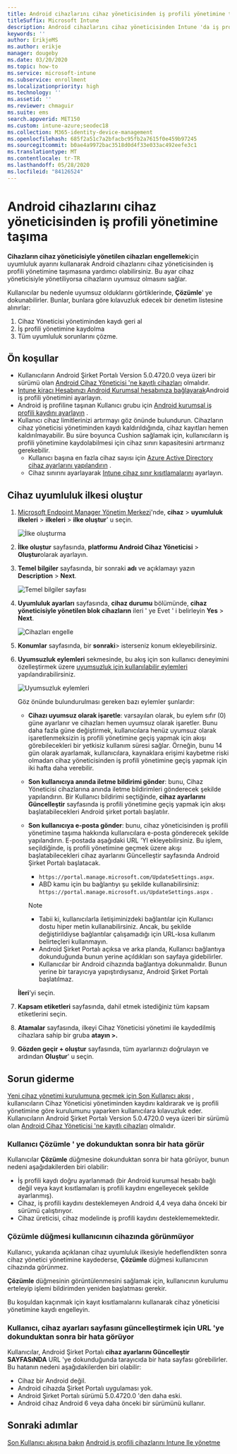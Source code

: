 ```yaml
---
title: Android cihazlarını cihaz yöneticisinden iş profili yönetimine taşıma
titleSuffix: Microsoft Intune
description: Android cihazlarını cihaz yöneticisinden Intune 'da iş profili yönetimine taşıyın.
keywords: ''
author: ErikjeMS
ms.author: erikje
manager: dougeby
ms.date: 03/20/2020
ms.topic: how-to
ms.service: microsoft-intune
ms.subservice: enrollment
ms.localizationpriority: high
ms.technology: ''
ms.assetid: ''
ms.reviewer: chmaguir
ms.suite: ems
search.appverid: MET150
ms.custom: intune-azure;seodec18
ms.collection: M365-identity-device-management
ms.openlocfilehash: 685f2a51c7a2bfacbc95fb2a7615f0e459b97245
ms.sourcegitcommit: b0ae4a9972bac3518d0d4f33e033ac492eefe3c1
ms.translationtype: MT
ms.contentlocale: tr-TR
ms.lasthandoff: 05/28/2020
ms.locfileid: "84126524"
---
```

# <a name="move-android-devices-from-device-administrator-to-work-profile-management"></a>Android cihazlarını cihaz yöneticisinden iş profili yönetimine taşıma

**Cihazların cihaz yöneticisiyle yönetilen cihazları engellemek**için uyumluluk ayarını kullanarak Android cihazlarını cihaz yöneticisinden iş profili yönetimine taşımasına yardımcı olabilirsiniz. Bu ayar cihaz yöneticisiyle yönetiliyorsa cihazların uyumsuz olmasını sağlar. 

Kullanıcılar bu nedenle uyumsuz olduklarını görtiklerinde, **Çözümle**' ye dokunabilirler. Bunlar, bunlara göre kılavuzluk edecek bir denetim listesine alınırlar:
1. Cihaz Yöneticisi yönetiminden kaydı geri al
2. İş profili yönetimine kaydolma
3. Tüm uyumluluk sorunlarını çözme. 

## <a name="prerequisites"></a>Ön koşullar

- Kullanıcıların Android Şirket Portalı Version 5.0.4720.0 veya üzeri bir sürümü olan [Android Cihaz Yöneticisi 'ne kayıtlı cihazları](android-enroll-device-administrator.md) olmalıdır.
- [Intune kiracı Hesabınızı Android Kurumsal hesabınıza bağlayarak](connect-intune-android-enterprise.md)Android iş profili yönetimini ayarlayın.
- Android iş profiline taşınan Kullanıcı grubu için [Android kurumsal iş profili kaydını ayarlayın](android-work-profile-enroll.md) .
- Kullanıcı cihaz limitlerinizi artırmayı göz önünde bulundurun. Cihazların cihaz yöneticisi yönetiminden kaydı kaldırıldığında, cihaz kayıtları hemen kaldırılmayabilir. Bu süre boyunca Cushion sağlamak için, kullanıcıların iş profili yönetimine kaydolabilmesi için cihaz sınırı kapasitesini artırmanız gerekebilir.
  - Kullanıcı başına en fazla cihaz sayısı için [Azure Active Directory cihaz ayarlarını yapılandırın](https://docs.microsoft.com/azure/active-directory/devices/device-management-azure-portal#configure-device-settings) .
  - Cihaz sınırını ayarlayarak [Intune cihaz sınır kısıtlamalarını](enrollment-restrictions-set.md#create-a-device-limit-restriction) ayarlayın. 

## <a name="create-device-compliance-policy"></a>Cihaz uyumluluk ilkesi oluştur

1. [Microsoft Endpoint Manager Yönetim Merkezi](https://go.microsoft.com/fwlink/?linkid=2109431)'nde, **cihaz**  >  **uyumluluk ilkeleri**  >  **ilkeleri**  >  **ilke oluştur**' u seçin.

    ![İlke oluşturma](./media/android-move-device-admin-work-profile/create-policy.png)

2. **İlke oluştur** sayfasında, **platformu** **Android Cihaz Yöneticisi**  >  **Oluştur**olarak ayarlayın.
3. **Temel bilgiler** sayfasında, bir sonraki **adı** ve açıklamayı yazın **Description**  >  **Next**.

    ![Temel bilgiler sayfası](./media/android-move-device-admin-work-profile/basics.png)
    
4. **Uyumluluk ayarları** sayfasında, **cihaz durumu** bölümünde, **cihaz yöneticisiyle yönetilen blok cihazların** ileri ' ye Evet ' i belirleyin **Yes**  >  **Next**.

    ![Cihazları engelle](./media/android-move-device-admin-work-profile/block-devices.png)

5. **Konumlar** sayfasında, bir **sonraki**> isterseniz konum ekleyebilirsiniz.

6. **Uyumsuzluk eylemleri** sekmesinde, bu akış için son kullanıcı deneyimini özelleştirmek üzere [uyumsuzluk için kullanılabilir eylemleri](../protect/actions-for-noncompliance.md#available-actions-for-noncompliance) yapılandırabilirsiniz.

    ![Uyumsuzluk eylemleri](media/android-move-device-admin-work-profile/noncompliance-actions.png)

    Göz önünde bulundurulması gereken bazı eylemler şunlardır:

    - **Cihazı uyumsuz olarak işaretle**: varsayılan olarak, bu eylem sıfır (0) güne ayarlanır ve cihazları hemen uyumsuz olarak işaretler. Bunu daha fazla güne değiştirmek, kullanıcılara henüz uyumsuz olarak işaretlenmeksizin iş profili yönetimine geçiş yapmak için akışı görebilecekleri bir yetkisiz kullanım süresi sağlar. Örneğin, bunu 14 gün olarak ayarlamak, kullanıcılara, kaynaklara erişimi kaybetme riski olmadan cihaz yöneticisinden iş profili yönetimine geçiş yapmak için iki hafta daha verebilir.
    - **Son kullanıcıya anında iletme bildirimi gönder**: bunu, Cihaz Yöneticisi cihazlarına anında iletme bildirimleri gönderecek şekilde yapılandırın. Bir Kullanıcı bildirimi seçtiğinde, **cihaz ayarlarını Güncelleştir** sayfasında iş profili yönetimine geçiş yapmak için akışı başlatabilecekleri Android şirket portalı başlatılır.
    - **Son kullanıcıya e-posta gönder**: bunu, cihaz yöneticisinden iş profili yönetimine taşıma hakkında kullanıcılara e-posta gönderecek şekilde yapılandırın. E-postada aşağıdaki URL 'YI ekleyebilirsiniz. Bu işlem, seçildiğinde, iş profili yönetimine geçmek üzere akışı başlatabilecekleri cihaz ayarlarını Güncelleştir sayfasında Android Şirket Portalı başlatacak.
      - `https://portal.manage.microsoft.com/UpdateSettings.aspx`.
      - ABD kamu için bu bağlantıyı şu şekilde kullanabilirsiniz: `https://portal.manage.microsoft.us/UpdateSettings.aspx` .
  
      > [!NOTE]
      > - Tabii ki, kullanıcılarla iletişiminizdeki bağlantılar için Kullanıcı dostu hiper metin kullanabilirsiniz. Ancak, bu şekilde değiştirildiyse bağlantılar çalışamadığı için URL-kısa kullanım belirteçleri kullanmayın.
      > - Android Şirket Portalı açıksa ve arka planda, Kullanıcı bağlantıya dokunduğunda bunun yerine açıldıkları son sayfaya gidebilirler.
      > - Kullanıcılar bir Android cihazında bağlantıya dokunmalıdır. Bunun yerine bir tarayıcıya yapıştırdıysanız, Android Şirket Portalı başlatılmaz. 

    **İleri**’yi seçin.

7. **Kapsam etiketleri** sayfasında, dahil etmek istediğiniz tüm kapsam etiketlerini seçin.
8. **Atamalar** sayfasında, ilkeyi Cihaz Yöneticisi yönetimi ile kaydedilmiş cihazlara sahip bir gruba **atayın >.**
9. **Gözden geçir + oluştur** sayfasında, tüm ayarlarınızı doğrulayın ve ardından **Oluştur**' u seçin.

## <a name="troubleshooting"></a>Sorun giderme

[Yeni cihaz yönetimi kurulumuna geçmek için Son Kullanıcı akışı](../user-help/move-to-new-device-management-setup.md) , kullanıcıların Cihaz Yöneticisi yönetiminden kaydını kaldırarak ve iş profili yönetimine göre kurulumunu yaparken kullanıcılara kılavuzluk eder. Kullanıcıların Android Şirket Portalı Version 5.0.4720.0 veya üzeri bir sürümü olan [Android Cihaz Yöneticisi 'ne kayıtlı cihazları](android-enroll-device-administrator.md) olmalıdır.

### <a name="user-sees-an-error-after-tapping-resolve"></a>Kullanıcı Çözümle ' ye dokunduktan sonra bir hata görür
Kullanıcılar **Çözümle** düğmesine dokunduktan sonra bir hata görüyor, bunun nedeni aşağıdakilerden biri olabilir:
- İş profili kaydı doğru ayarlanmadı (bir Android kurumsal hesabı bağlı değil veya kayıt kısıtlamaları iş profili kaydını engelleyecek şekilde ayarlanmış).
- Cihaz, iş profili kaydını desteklemeyen Android 4,4 veya daha önceki bir sürümü çalıştırıyor. 
- Cihaz üreticisi, cihaz modelinde iş profili kaydını desteklememektedir.

### <a name="resolve-button-doesnt-appear-on-the-users-device"></a>Çözümle düğmesi kullanıcının cihazında görünmüyor
Kullanıcı, yukarıda açıklanan cihaz uyumluluk ilkesiyle hedeflendikten sonra cihaz yönetici yönetimine kaydederse, **Çözümle** düğmesi kullanıcının cihazında görünmez.

**Çözümle** düğmesinin görüntülenmesini sağlamak için, kullanıcının kurulumu erteleyip işlemi bildirimden yeniden başlatması gerekir.

Bu koşuldan kaçınmak için kayıt kısıtlamalarını kullanarak cihaz yöneticisi yönetimine kaydı engelleyin.

### <a name="user-sees-an-error-after-tapping-url-to-update-device-settings-page"></a>Kullanıcı, cihaz ayarları sayfasını güncelleştirmek için URL 'ye dokunduktan sonra bir hata görüyor
Kullanıcılar, Android Şirket Portalı **cihaz ayarlarını Güncelleştir SAYFASıNDA** URL 'ye dokunduğunda tarayıcıda bir hata sayfası görebilirler. Bu hatanın nedeni aşağıdakilerden biri olabilir:
- Cihaz bir Android değil.
- Android cihazda Şirket Portalı uygulaması yok.
- Android Şirket Portalı sürümü 5.0.4720.0 'den daha eski.
- Android cihaz Android 6 veya daha önceki bir sürümünü kullanır. 

## <a name="next-steps"></a>Sonraki adımlar
[Son Kullanıcı akışına bakın](../user-help/move-to-new-device-management-setup.md) 
 [Android iş profili cihazlarını Intune Ile yönetme](android-enterprise-overview.md)
